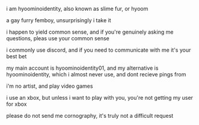 i am hyoominoidentity, also known as slime fur, or hyoom

a gay furry femboy, unsurprisingly i take it

i happen to yield common sense, and if you're genuinely asking me questions, pleas use your common sense

i commonly use discord, and if you need to communicate with me it's your best bet

my main account is hyoominoidentity01, and my alternative is hyoominoidentity, which i almost never use, and dont recieve pings from

i'm no artist, and play video games

i use an xbox, but unless i want to play with you, you're not getting my user for xbox

please do not send me cornography, it's truly not a difficult request
